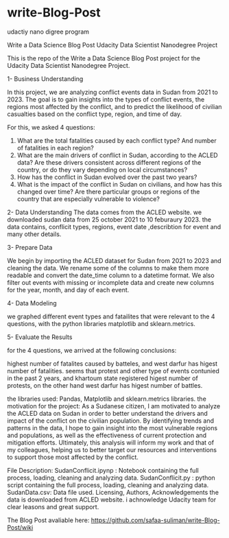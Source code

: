 # write-Blog-Post
udactiy nano digree program

Write a Data Science Blog Post
Udacity Data Scientist Nanodegree Project

This is the repo of the Write a Data Science Blog Post project for the Udacity Data Scientist Nanodegree Project.

1- Business Understanding

In this project, we are analyzing conflict events data in Sudan from 2021 to 2023. The goal is to gain insights into the types of conflict events, the regions most affected by the conflict, and to predict the likelihood of civilian casualties based on the conflict type, region, and time of day.


For this, we asked 4 questions:
1. What are the total fatalities caused by each conflict type? And number of fatalities in each region?
2. What are the main drivers of conflict in Sudan, according to the ACLED data? Are these drivers consistent across different regions of the country, or do they vary depending on local circumstances?
3. How has the conflict in Sudan evolved over the past two years?
4. What is the impact of the conflict in Sudan on civilians, and how has this changed over time? Are there particular groups or regions of the country that are especially vulnerable to violence?

2- Data Understanding
The data comes from the ACLED website. we downloaded sudan data from 25 october 2021 to 10 feburaury 2023.
the data contains, conflicit types, regions, event date ,describtion for event and many other details.


3- Prepare Data

We begin by importing the ACLED dataset for Sudan from 2021 to 2023 and cleaning the data. We rename some of the columns to make them more readable and convert the date_time column to a datetime format. We also filter out events with missing or incomplete data and create new columns for the year, month, and day of each event.

4- Data Modeling

we graphed different event types and fatailites that were relevant to the 4 questions, with the python libraries matplotlib and sklearn.metrics.

5- Evaluate the Results

for the 4 questions, we arrived at the following conclusions:

highest number of fatalites caused by batteles, and west darfur has higest number of fatalities.
seems that protest and other type of events contunied in the past 2 years, and khartoum state registered higest number of protests, on the other hand west darfur has higest number of battles.


the libraries used: Pandas, Matplotlib and sklearn.metrics libraries. 
the motivation for the project: As a Sudanese citizen, I am motivated to analyze the ACLED data on Sudan in order to better understand the drivers and impact of the conflict on the civilian population. 
By identifying trends and patterns in the data, I hope to gain insight into the most vulnerable regions and populations, 
as well as the effectiveness of current protection and mitigation efforts. Ultimately, 
this analysis will inform my work and that of my colleagues, helping us to better target our resources and interventions to support those most affected by the conflict.

File Description:
SudanConflicit.ipynp : Notebook containing the full process, loading, cleaning and analyzing data.
SudanConflicit.py : python script containing the full process, loading, cleaning and analyzing data.
SudanData.csv: Data file used.
Licensing, Authors, Acknowledgements
the data is downloaded from ACLED website. i achnowledge Udacity team for clear leasons and great support.

The Blog Post avaliable here: https://github.com/safaa-suliman/write-Blog-Post/wiki
